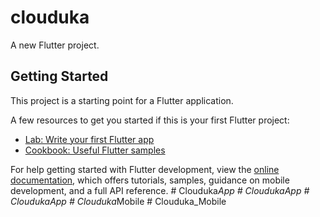 # clouduka

A new Flutter project.

## Getting Started

This project is a starting point for a Flutter application.

A few resources to get you started if this is your first Flutter project:

- [Lab: Write your first Flutter app](https://docs.flutter.dev/get-started/codelab)
- [Cookbook: Useful Flutter samples](https://docs.flutter.dev/cookbook)

For help getting started with Flutter development, view the
[online documentation](https://docs.flutter.dev/), which offers tutorials,
samples, guidance on mobile development, and a full API reference.
#   C l o u d u k a _ A p p  
 #   C l o u d u k a A p p  
 #   C l o u d u k a A p p  
 #   C l o u d u k a _ M o b i l e  
 #   C l o u d u k a _ M o b i l e  
 